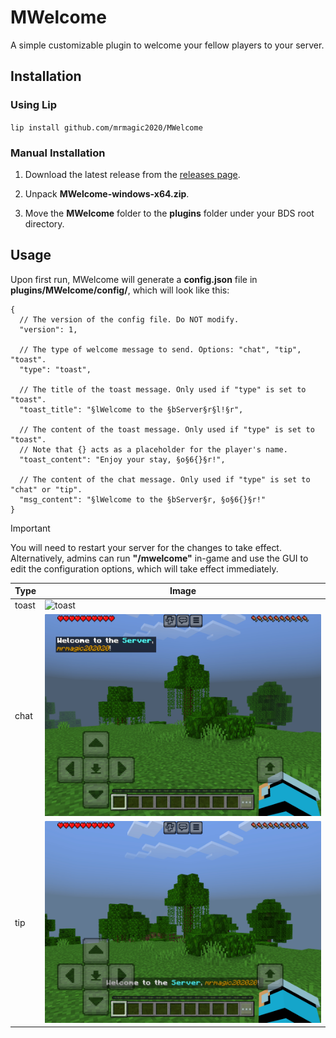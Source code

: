 # MWelcome

A simple customizable plugin to welcome your fellow players to your server.

## Installation

### Using Lip

`lip install github.com/mrmagic2020/MWelcome`

### Manual Installation

1. Download the latest release from the [releases page](github.com/mrmagic2020/MWelcome/releases).

2. Unpack **MWelcome-windows-x64.zip**.

3. Move the **MWelcome** folder to the **plugins** folder under your BDS root directory.

## Usage

Upon first run, MWelcome will generate a **config.json** file in **plugins/MWelcome/config/**, which will look like this:

```jsonc
{
  // The version of the config file. Do NOT modify.
  "version": 1,

  // The type of welcome message to send. Options: "chat", "tip", "toast".
  "type": "toast",

  // The title of the toast message. Only used if "type" is set to "toast".
  "toast_title": "§lWelcome to the §bServer§r§l!§r",

  // The content of the toast message. Only used if "type" is set to "toast".
  // Note that {} acts as a placeholder for the player's name.
  "toast_content": "Enjoy your stay, §o§6{}§r!",

  // The content of the chat message. Only used if "type" is set to "chat" or "tip".
  "msg_content": "§lWelcome to the §bServer§r, §o§6{}§r!"
}
```

> [!IMPORTANT]
> You will need to restart your server for the changes to take effect. Alternatively, admins can run **"/mwelcome"** in-game and use the GUI to edit the configuration options, which will take effect immediately.

| Type  | Image                                                                                 |
| ----- | ------------------------------------------------------------------------------------- |
| toast | ![toast](https://github.com/mrmagic2020/MWelcome/blob/main/assets/toast.jpg?raw=true) |
| chat  | ![chat](https://github.com/mrmagic2020/MWelcome/blob/main/assets/chat.jpg?raw=true)   |
| tip   | ![tip](https://github.com/mrmagic2020/MWelcome/blob/main/assets/tip.jpg?raw=true)     |
